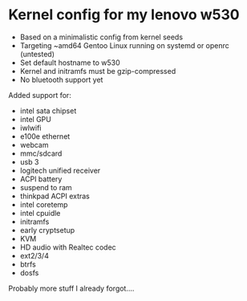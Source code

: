 # Kernel config for my lenovo w530

- Based on a minimalistic config from kernel seeds
- Targeting ~amd64 Gentoo Linux running on systemd or openrc (untested)
- Set default hostname to w530
- Kernel and initramfs must be gzip-compressed
- No bluetooth support yet

Added support for:
- intel sata chipset
- intel GPU
- iwlwifi
- e100e ethernet
- webcam
- mmc/sdcard
- usb 3
- logitech unified receiver
- ACPI battery
- suspend to ram
- thinkpad ACPI extras
- intel coretemp
- intel cpuidle
- initramfs
- early cryptsetup
- KVM
- HD audio with Realtec codec
- ext2/3/4
- btrfs
- dosfs

Probably more stuff I already forgot....
